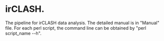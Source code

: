 # irCLASH.
The pipeline for irCLASH data analysis.
The detailed manual is in "Manual" file.
For each perl script, the command line can be obtained by "perl script_name --h".
